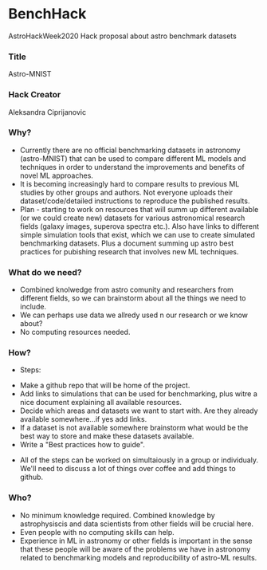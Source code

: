 # BenchHack
AstroHackWeek2020 Hack proposal about astro benchmark datasets


### Title
Astro-MNIST

### Hack Creator
Aleksandra Ciprijanovic

### Why?
* Currently there are no official benchmarking datasets in astronomy (astro-MNIST) that can be used to compare different ML models and techniques in order to understand the improvements and benefits of novel ML approaches.
* It is becoming increasingly hard to compare results to previous ML studies by other groups and authors. Not everyone uploads their dataset/code/detailed instructions to reproduce the published results. 
* Plan - starting to work on resources that will summ up different available (or we could create new) datasets for various astronomical research fields (galaxy images, superova spectra etc.). Also have links to different simple simulation tools that exist, which we can use to create simulated benchmarking datasets. Plus a document summing up astro best practices for pubishing research that involves new ML techniques.

### What do we need?
* Combined knolwedge from astro comunity and researchers from different fields, so we can brainstorm about all the things we need to include.
* We can perhaps use data we allredy used n our research or we know about?
* No computing resources needed.

### How?
* Steps: 
- Make a github repo that will be home of the project.
- Add links to simulations that can be used for benchmarking, plus witre a nice document explaining all available resources.
- Decide which areas and datasets we want to start with. Are they already available somewhere...if yes add links.
- If a dataset is not available somewhere brainstorm what would be the best way to store and make these datasets available.
- Write a "Best practices how to guide".
* All of the steps can be worked on simultaiously in a group or individualy. We'll need to discuss a lot of things over coffee and add things to github.

### Who?
* No minimum knowledge required. Combined knowledge by astrophysiscis and data scientists from other fields will be crucial here.
* Even people with no computing skills can help.
* Experience in ML in astronomy or other fields is important in the sense that these people will be aware of the problems we have in astronomy related to benchmarking models and reproducibility of astro-ML results.


